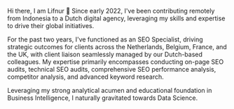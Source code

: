 Hi there, I am Lifnur 👋
Since early 2022, I've been contributing remotely from Indonesia to a Dutch digital agency, leveraging my skills and expertise to drive their global initiatives.

For the past two years, I've functioned as an SEO Specialist, driving strategic outcomes for clients across the Netherlands, Belgium, France, and the UK, with client liaison seamlessly managed by our Dutch-based colleagues.
My expertise primarily encompasses conducting on-page SEO audits, technical SEO audits, comprehensive SEO performance analysis, competitor analysis, and advanced keyword research.

Leveraging my strong analytical acumen and educational foundation in Business Intelligence, I naturally gravitated towards Data Science.

<!--
**DataScientistID/DataScientistID** is a ✨ _special_ ✨ repository because its `README.md` (this file) appears on your GitHub profile.

Here are some ideas to get you started:

- 🔭 I’m currently working on ...
- 🌱 I’m currently learning ...
- 👯 I’m looking to collaborate on ...
- 🤔 I’m looking for help with ...
- 💬 Ask me about ...
- 📫 How to reach me: ...
- 😄 Pronouns: ...
- ⚡ Fun fact: ...
-->
